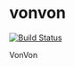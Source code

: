 # vonvon

[![Build Status](https://travis-ci.org/andypyrope/vonvon.svg?branch=master)](https://travis-ci.org/andypyrope/vonvon)

VonVon